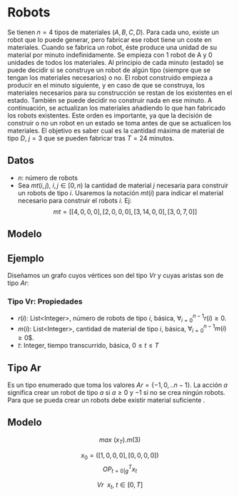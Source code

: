 # Robots

Se tienen $n=4$ tipos de materiales $(A, B, C, D)$. Para cada uno, existe un robot que lo puede generar, pero fabricar ese robot tiene un coste en materiales. Cuando se fabrica un robot, éste produce una unidad de su material por minuto indefinidamente. Se empieza con 1 robot de A y 0 unidades de todos los materiales.
Al principio de cada minuto (estado) se puede decidir si se construye un robot de algún tipo (siempre que se tengan los materiales necesarios) o no. El robot construido empieza a producir en el minuto siguiente, y en caso de que se construya, los materiales necesarios para su construcción se restan de los existentes en el estado. También se puede decidir no construir nada en ese minuto.
A continuación, se actualizan los materiales añadiendo lo que han fabricado los robots existentes. Este orden es importante, ya que la decisión de construir o no un robot en un estado se toma antes de que se actualicen los materiales.
El objetivo es saber cual es la cantidad máxima de material de tipo $D$, $j=3$ que se pueden fabricar tras $T= 24$ minutos.

## Datos

- $n$: número de robots
-  Sea $mt(i,j), \ i,j \in[0,n)$ la cantidad de material $j$ necesaria para construir un robots de tipo $i$. Usaremos la notación $mt(i)$ para indicar el material necesario para construir el robots $i$. Ej: 
$$ mt = [[4,0,0,0],[2,0,0,0],[3,14,0,0],[3,0,7,0]] $$
## Modelo


## Ejemplo

Diseñamos un grafo cuyos vértices son del tipo $Vr$  y cuyas aristas son de tipo $Ar$:

### Tipo Vr: Propiedades

- $r(i)$: List\<Integer\>, número de robots de tipo $i$, básica, $\forall_{i=0}^{n-1} r(i) \geq 0$.
- $m(i)$: List\<Integer\>, cantidad de material de tipo $i$, básica, $\forall_{i=0}^{n-1} m(i) \geq 0$$.
- $t$: Integer, tiempo transcurrido, básica, $0 \le t \le T$

## Tipo Ar

Es un tipo enumerado que toma los valores $Ar = \{-1,0,..n-1\}$.  La acción $a$ significa crear un robot de tipo $a$  si $a \ge 0$ y $-1$ si no se crea ningún robots. Para que se pueda crear un robots debe existir material suficiente . 

## Modelo

$$max \ (x_T).m(3) $$

$$x_0=([1,0,0,0],[0,0,0,0])$$$$OP_{t=0|g}^T x_t$$

$$ Vr \ \ x_t,\ t∈[0,T]$$
